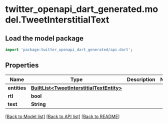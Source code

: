 # twitter_openapi_dart_generated.model.TweetInterstitialText

## Load the model package
```dart
import 'package:twitter_openapi_dart_generated/api.dart';
```

## Properties
Name | Type | Description | Notes
------------ | ------------- | ------------- | -------------
**entities** | [**BuiltList&lt;TweetInterstitialTextEntity&gt;**](TweetInterstitialTextEntity.md) |  | 
**rtl** | **bool** |  | 
**text** | **String** |  | 

[[Back to Model list]](../README.md#documentation-for-models) [[Back to API list]](../README.md#documentation-for-api-endpoints) [[Back to README]](../README.md)


